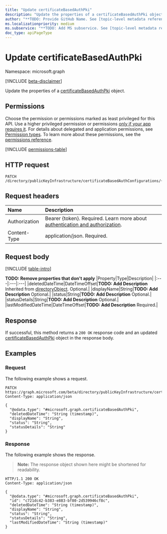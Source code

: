 ```yaml
---
title: "Update certificateBasedAuthPki"
description: "Update the properties of a certificateBasedAuthPki object."
author: "**TODO: Provide GitHub Name. See [topic-level metadata reference](https://aka.ms/msgo?pagePath=Document-APIs/Guidelines/Metadata)**"
ms.localizationpriority: medium
ms.subservice: "**TODO: Add MS subservice. See [topic-level metadata reference](https://aka.ms/msgo?pagePath=Document-APIs/Guidelines/Metadata)**"
doc_type: apiPageType
---
```


# Update certificateBasedAuthPki

Namespace: microsoft.graph

[!INCLUDE [beta-disclaimer](../../includes/beta-disclaimer.md)]

Update the properties of a [certificateBasedAuthPki](../resources/certificatebasedauthpki.md) object.

## Permissions

Choose the permission or permissions marked as least privileged for this API. Use a higher privileged permission or permissions [only if your app requires it](/graph/permissions-overview#best-practices-for-using-microsoft-graph-permissions). For details about delegated and application permissions, see [Permission types](/graph/permissions-overview#permission-types). To learn more about these permissions, see the [permissions reference](/graph/permissions-reference).

<!-- {
  "blockType": "permissions",
  "name": "certificatebasedauthpki-update-permissions"
}
-->
[!INCLUDE [permissions-table](../includes/permissions/certificatebasedauthpki-update-permissions.md)]

## HTTP request

<!-- {
  "blockType": "ignored"
}
-->
``` http
PATCH /directory/publicKeyInfrastructure/certificateBasedAuthConfigurations/{certificateBasedAuthPkiId}
```

## Request headers

|Name|Description|
|:---|:---|
|Authorization|Bearer {token}. Required. Learn more about [authentication and authorization](/graph/auth/auth-concepts).|
|Content-Type|application/json. Required.|

## Request body

[!INCLUDE [table-intro](../../includes/update-property-table-intro.md)]


**TODO: Remove properties that don't apply**
|Property|Type|Description|
|:---|:---|:---|
|deletedDateTime|DateTimeOffset|**TODO: Add Description** Inherited from [directoryObject](../resources/directoryobject.md). Optional.|
|displayName|String|**TODO: Add Description** Optional.|
|status|String|**TODO: Add Description** Optional.|
|statusDetails|String|**TODO: Add Description** Optional.|
|lastModifiedDateTime|DateTimeOffset|**TODO: Add Description** Required.|



## Response

If successful, this method returns a `200 OK` response code and an updated [certificateBasedAuthPki](../resources/certificatebasedauthpki.md) object in the response body.

## Examples

### Request

The following example shows a request.
<!-- {
  "blockType": "request",
  "name": "update_certificatebasedauthpki"
}
-->
``` http
PATCH https://graph.microsoft.com/beta/directory/publicKeyInfrastructure/certificateBasedAuthConfigurations/{certificateBasedAuthPkiId}
Content-Type: application/json

{
  "@odata.type": "#microsoft.graph.certificateBasedAuthPki",
  "deletedDateTime": "String (timestamp)",
  "displayName": "String",
  "status": "String",
  "statusDetails": "String"
}
```


### Response

The following example shows the response.
>**Note:** The response object shown here might be shortened for readability.
<!-- {
  "blockType": "response",
  "truncated": true
}
-->
``` http
HTTP/1.1 200 OK
Content-Type: application/json

{
  "@odata.type": "#microsoft.graph.certificateBasedAuthPki",
  "id": "c721dc42-b383-e883-bf80-2d539946cf8c",
  "deletedDateTime": "String (timestamp)",
  "displayName": "String",
  "status": "String",
  "statusDetails": "String",
  "lastModifiedDateTime": "String (timestamp)"
}
```

